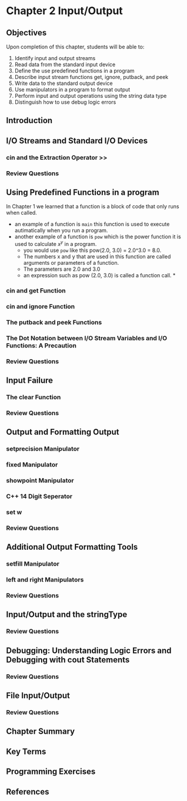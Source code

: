# Chapter 2 Input/Output

## Objectives
Upon completion of this chapter, students will be able to:

1. Identify input and output streams
2. Read data from the standard input device
3. Define the use predefined functions in a program
4. Describe input stream functions get, ignore, putback, and peek
5. Write data to the standard output device
6. Use manipulators in a program to format output
7. Perform input and output operations using the string data type
8. Distinguish how to use debug logic errors

## Introduction

## I/O Streams and Standard I/O Devices

### cin and the Extraction Operator >>

### Review Questions

## Using Predefined Functions in a program
In Chapter 1 we learned that a function is a block of code that only runs when called.
  * an example of a function is ```main``` this function is used to execute autimatically when you run a program.
  * another example of a function is ```pow``` which is the power function it is used to calculate $`x^y`$ in a program.
      * you would use ```pow``` like this pow(2.0, 3.0) = 2.0^3.0 = 8.0.
      * The numbers x and y that are used in this function are called arguments or parameters of a function.
      * The parameters are 2.0 and 3.0
    * an expression such as pow (2.0, 3.0) is called a function call.
        *

### cin and get Function

### cin and ignore Function

### The putback and peek Functions

### The Dot Notation between I/O Stream Variables and I/O Functions: A Precaution

### Review Questions

## Input Failure

### The clear Function

### Review Questions

## Output and Formatting Output

### setprecision Manipulator

### fixed Manipulator

### showpoint Manipulator

### C++ 14 Digit Seperator

### set w

### Review Questions

## Additional Output Formatting Tools

### setfill Manipulator

### left and right Manipulators

### Review Questions

## Input/Output and the stringType

### Review Questions

## Debugging: Understanding Logic Errors and Debugging with cout Statements

### Review Questions

## File Input/Output

### Review Questions

## Chapter Summary

## Key Terms

## Programming Exercises

## References
